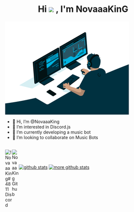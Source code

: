<h1 align="center">Hi <img src="https://media.giphy.com/media/hvRJCLFzcasrR4ia7z/giphy.gif" width="25px"> , I'm NovaaaKinG</h1>
<h3 align="center"> </h3>

<img align="center" alt="CodingXd_Gif" src="CodingXd.gif?raw=true" width="400" height="300" />

- 👋 Hi, I’m @NovaaaKing
- 👀 I’m interested in Discord.js
- 🌱 I’m currently developing a music bot
- 💞️ I’m looking to collaborate on Music Bots

<br/>
<a href="https://discord.com/users/548192290003353631">
 <img align="left" alt="!  NovaaaKing#4811 Discord" width="22px" src="https://cdn.jsdelivr.net/npm/simple-icons@v3/icons/discord.svg" />
</a>
<a href="https://github.com/NovaaaKing/">
<img align ="left" alt="NovaaaKing Github" width="22px" src ="https://cdn.jsdelivr.net/npm/simple-icons@v3/icons/github.svg" />
</a>
<br/> <br/> 


[![github stats](https://github-readme-stats.vercel.app/api?username=NovaaaKing)](https://github.com/NovaaaKing) [![more github stats](https://github-readme-stats.vercel.app/api/top-langs/?username=NovaaaKing&layout=compact)](https://github.com/NovaaaKing)


<!---
NovaaaKing/NovaaaKing is a ✨ special ✨ repository because its `README.md` (this file) appears on your GitHub profile.
You can click the Preview link to take a look at your changes.
--->
